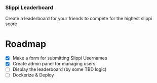 ### Slippi Leaderboard

Create a leaderboard for your friends to compete for the highest slippi score

# Roadmap

 - [x] Make a form for submitting Slippi Usernames
 - [x] Create admin panel for managing users
 - [ ] Display the leaderboard (by some TBD logic)
 - [ ] Dockerize & Deploy